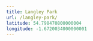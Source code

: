 ```yaml
---
title: Langley Park
url: /langley-park/
latitude: 54.798470800000004
longitude: -1.6720034000000001
---
```

